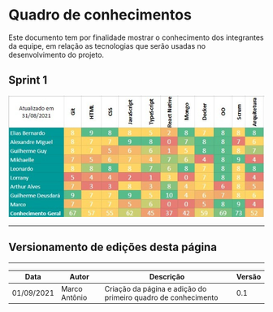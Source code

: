 # Quadro de conhecimentos
Este documento tem por finalidade mostrar o conhecimento dos integrantes da equipe, em relação as tecnologias que serão usadas no desenvolvimento do projeto.

## Sprint 1
![sprint 1](../../images/metricas/quadro-de-conhecimentos/quadro-de-conhecimentos-01.jpeg)

***
## Versionamento de edições desta página
---

| Data | Autor | Descrição | Versão |
|------|-------|-----------|--------|
| 01/09/2021 | Marco Antônio | Criação da página e adição do primeiro quadro de conhecimento | 0.1 |
